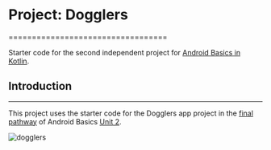 # Project: Dogglers 
==================================

Starter code for the second independent project
for [Android Basics in Kotlin](https://developer.android.com/courses/android-basics-kotlin/course).

## Introduction
------------

This project uses the starter code for the Dogglers app project in
the [final pathway](https://developer.android.com/courses/pathways/android-basics-kotlin-unit-2-pathway-3)
of Android Basics [Unit 2](https://developer.android.com/courses/android-basics-kotlin/unit-2).

![dogglers](https://user-images.githubusercontent.com/114391681/230600970-12c4e524-16b1-4830-83d7-4b7317a3567c.gif)
